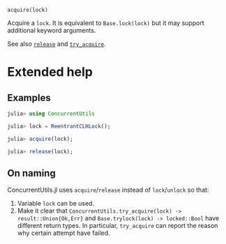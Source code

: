     acquire(lock)

Acquire a `lock`.  It is equivalent to `Base.lock(lock)` but it may support additional
keyword arguments.

See also [`release`](@ref) and [`try_acquire`](@ref).

# Extended help

## Examples
```julia
julia> using ConcurrentUtils

julia> lock = ReentrantCLHLock();

julia> acquire(lock);

julia> release(lock);
```

## On naming

ConcurrentUtils.jl uses `acquire`/`release` instead of `lock`/`unlock` so that:

1. Variable `lock` can be used.
2. Make it clear that `ConcurrentUtils.try_acquire(lock) -> result::Union{Ok,Err}` and
   `Base.trylock(lock) -> locked::Bool` have different return types.  In particular,
   `try_acquire` can report the reason why certain attempt have failed.

